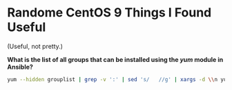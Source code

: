 # Randome CentOS 9 Things I Found Useful

(Useful, not pretty.)

**What is the list of all groups that can be installed using the _yum_ module in Ansible?**

```bash
yum --hidden grouplist | grep -v ':' | sed 's/   //g' | xargs -d \\n yum --verbose groupinfo | grep Group-Id | sed 's/ Group-Id: //'
```

